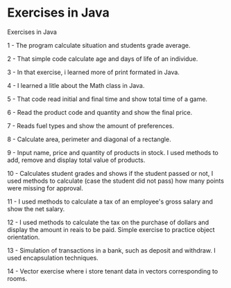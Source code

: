 # Exercises in Java
 Exercises in Java

1 - The program calculate situation and students grade average.

2 - That simple code calculate age and days of life of an individue.

3 - In that exercise, i learned more of print formated in Java.

4 - I learned a litle about the Math class in Java.

5 - That code read initial and final time and show total time of a game.

6 - Read the product code and quantity and show the final price.

7 - Reads fuel types and show the amount of preferences.

8 - Calculate area, perimeter and diagonal of a rectangle.

9 - Input name, price and quantity of products in stock. I used methods to add, remove and display total value of products.

10 - Calculates student grades and shows if the student passed or not, I used methods to calculate (case the student did not pass) how many points were missing for approval.

11 - I used methods to calculate a tax of an employee's gross salary and show the net salary.

12 - I used methods to calculate the tax on the purchase of dollars and display the amount in reais to be paid. Simple exercise to practice object orientation.

13 - Simulation of transactions in a bank, such as deposit and withdraw. I used encapsulation techniques.

14 - Vector exercise where i store tenant data in vectors corresponding to rooms.
